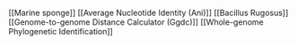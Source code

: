 [[Marine sponge]]
[[Average Nucleotide Identity (Ani)]]
[[Bacillus Rugosus]]
[[Genome-to-genome Distance Calculator (Ggdc)]]
[[Whole-genome Phylogenetic Identification]]
